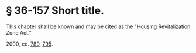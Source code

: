 # § 36-157 Short title.

<p>This chapter shall be known and may be cited as the "Housing Revitalization Zone Act."</p><p>2000, cc. <a href='http://lis.virginia.gov/cgi-bin/legp604.exe?001+ful+CHAP0789'>789</a>, <a href='http://lis.virginia.gov/cgi-bin/legp604.exe?001+ful+CHAP0795'>795</a>.</p>